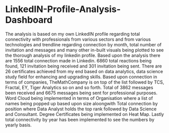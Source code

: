# LinkedIN-Profile-Analysis-Dashboard

The analysis is based on my own LinkedIN profile regarding total connectivity with professionals from various sectors and from various technologies and trendline regarding connection by month, total number of invitation and messages and many other in-built visuals being plotted to see the thorough analysis of my linkedin profile.
Based upon the analysis there are 1556 total connection made in Linkedin. 6860 total reactions being found, 121 invitation being received and 301 invitation being sent. There are 26 certificates achieved from my end based on data analytics, data science study field for enhancing and upgrading skills. Based upon connection in terms of companies, TheMathCompany is on top of the list followed by TCS, Fractal, EY, Tiger Analytics so on and so forth. Total of 3862 messages been received and 6675 messages being sent for professional purposes. Word Cloud being implemented in terms of Organisation where a list of names being popped up based upon size aloongwith Total connection by position where Data Analyst holds the top rank followed by Data Science and Consultant. Degree Certificates being implemented on Heat Map. Lastly total connectivity by year has been implemented to see the numbers by yearly basis.
